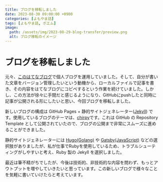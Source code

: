 ```yaml
---
title: ブログを移転しました
date: 2023-08-30 09:00:00 +0900
categories: [よもやま話]
tags: [よもやま話, ポエム]
image:
  path: /assets/img/2023-08-29-blog-transfer/preview.png
  alt: ブログ移転のイメージ
---
```


# ブログを移転しました

元々、[このはてなブログ](https://nmp300.hatenablog.com)で個人ブログを運用していました。そして、自分が書いた文章をバージョン管理したいという動機から、ローカルファイルで記事を書き、その内容をはてなブログにコピペするという作業を続けていました。しかし、この方法が徐々に手間だと感じるようになり、GitHubにpushしたと同時に記事が公開される形にしたいと思い、今回ブログを移転しました。

新しいブログの構成は GitHub Pages + 静的サイトジェネレーター([Jekyll](https://jekyllrb.com/)) です。使用しているブログのテーマは、[chirpy](https://github.com/cotes2020/jekyll-theme-chirpy)です。これは GitHub の Repository Template として公開されていたので、ブログの公開まで非常にスムーズに進めることができました。

静的サイトジェネレーターには [Hugo(Golang)](https://github.com/gohugoio/hugo) や [Gatsby(JavaScript)](https://www.gatsbyjs.com/) などの選択肢がありましたが、私が仕事でRubyを使用しているため、トラブルシューティングがしやすいと考え、Ruby 製の Jekyll を選択しました。

最近は筆不精がちでしたが、今後は技術的、非技術的な内容を問わず、もっとアウトプットを増やしていきたいと思っています。この新しいブログで様々なことを気軽に書いていけたらと考えています。
